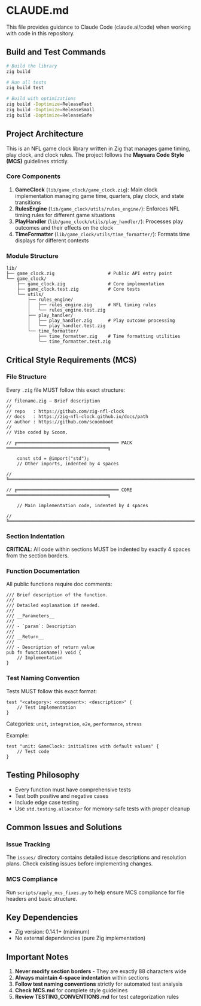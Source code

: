# CLAUDE.md

This file provides guidance to Claude Code (claude.ai/code) when working with code in this repository.

## Build and Test Commands

```bash
# Build the library
zig build

# Run all tests
zig build test

# Build with optimizations
zig build -Doptimize=ReleaseFast
zig build -Doptimize=ReleaseSmall
zig build -Doptimize=ReleaseSafe
```

## Project Architecture

This is an NFL game clock library written in Zig that manages game timing, play clock, and clock rules. The project follows the **Maysara Code Style (MCS)** guidelines strictly.

### Core Components

1. **GameClock** (`lib/game_clock/game_clock.zig`): Main clock implementation managing game time, quarters, play clock, and state transitions
2. **RulesEngine** (`lib/game_clock/utils/rules_engine/`): Enforces NFL timing rules for different game situations
3. **PlayHandler** (`lib/game_clock/utils/play_handler/`): Processes play outcomes and their effects on the clock
4. **TimeFormatter** (`lib/game_clock/utils/time_formatter/`): Formats time displays for different contexts

### Module Structure

```
lib/
├── game_clock.zig                    # Public API entry point
└── game_clock/
    ├── game_clock.zig                # Core implementation
    ├── game_clock.test.zig           # Core tests
    └── utils/
        ├── rules_engine/
        │   ├── rules_engine.zig      # NFL timing rules
        │   └── rules_engine.test.zig
        ├── play_handler/
        │   ├── play_handler.zig      # Play outcome processing
        │   └── play_handler.test.zig
        └── time_formatter/
            ├── time_formatter.zig    # Time formatting utilities
            └── time_formatter.test.zig
```

## Critical Style Requirements (MCS)

### File Structure
Every `.zig` file MUST follow this exact structure:

```zig
// filename.zig — Brief description
//
// repo   : https://github.com/zig-nfl-clock
// docs   : https://zig-nfl-clock.github.io/docs/path
// author : https://github.com/scoomboot
//
// Vibe coded by Scoom.

// ╔══════════════════════════════════════ PACK ══════════════════════════════════════╗

    const std = @import("std");
    // Other imports, indented by 4 spaces

// ╚══════════════════════════════════════════════════════════════════════════════════╝

// ╔══════════════════════════════════════ CORE ══════════════════════════════════════╗

    // Main implementation code, indented by 4 spaces

// ╚══════════════════════════════════════════════════════════════════════════════════╝
```

### Section Indentation
**CRITICAL**: All code within sections MUST be indented by exactly 4 spaces from the section borders.

### Function Documentation
All public functions require doc comments:

```zig
/// Brief description of the function.
///
/// Detailed explanation if needed.
///
/// __Parameters__
///
/// - `param`: Description
///
/// __Return__
///
/// - Description of return value
pub fn functionName() void {
    // Implementation
}
```

### Test Naming Convention
Tests MUST follow this exact format:

```zig
test "<category>: <component>: <description>" {
    // Test implementation
}
```

Categories: `unit`, `integration`, `e2e`, `performance`, `stress`

Example:
```zig
test "unit: GameClock: initializes with default values" {
    // Test code
}
```

## Testing Philosophy

- Every function must have comprehensive tests
- Test both positive and negative cases
- Include edge case testing
- Use `std.testing.allocator` for memory-safe tests with proper cleanup

## Common Issues and Solutions

### Issue Tracking
The `issues/` directory contains detailed issue descriptions and resolution plans. Check existing issues before implementing changes.

### MCS Compliance
Run `scripts/apply_mcs_fixes.py` to help ensure MCS compliance for file headers and basic structure.

## Key Dependencies

- Zig version: 0.14.1+ (minimum)
- No external dependencies (pure Zig implementation)

## Important Notes

1. **Never modify section borders** - They are exactly 88 characters wide
2. **Always maintain 4-space indentation** within sections
3. **Follow test naming conventions** strictly for automated test analysis
4. **Check MCS.md** for complete style guidelines
5. **Review TESTING_CONVENTIONS.md** for test categorization rules